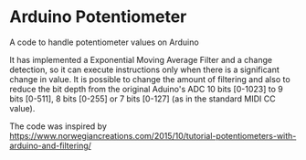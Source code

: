 # Arduino Potentiometer
A code to handle potentiometer values on Arduino

It has implemented a Exponential Moving Average Filter and a change detection, so it can execute instructions only when there is a significant change in value. It is possible to change the amount of filtering and also to reduce the bit depth from the original Aduino's ADC 10 bits [0-1023] to 9 bits [0-511], 8 bits [0-255] or 7 bits [0-127] (as in the standard MIDI CC value).

The code was inspired by https://www.norwegiancreations.com/2015/10/tutorial-potentiometers-with-arduino-and-filtering/

